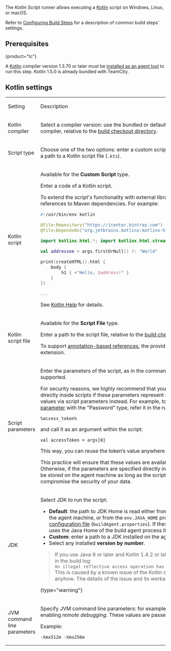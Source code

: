 [//]: # (title: Kotlin Script)
[//]: # (auxiliary-id: Kotlin Script)

The _Kotlin Script_ runner allows executing a [Kotlin](https://kotlinlang.org/) script on Windows, Linux, or macOS.

Refer to [Configuring Build Steps](configuring-build-steps.md) for a description of common build steps' settings.

## Prerequisites
{product="tc"}

A [Kotlin](https://kotlinlang.org/) compiler version 1.3.70 or later must be [installed as an agent tool](installing-agent-tools.md) to run this step. Kotlin 1.5.0 is already bundled with TeamCity.

## Kotlin settings

<table>

<tr>

<td>

Setting

</td>

<td>

Description

</td>

</tr>

<tr>

<td>

Kotlin compiler

</td>

<td>

Select a compiler version: use the bundled or default version, or enter a custom path to the compiler, relative to the [build checkout directory](build-checkout-directory.md).

</td>

</tr>

<tr>

<td>

Script type

</td>

<td>

Choose one of the two options: enter a custom script body right inside the runner or specify a path to a Kotlin script file (`.kts`).

</td>

</tr>

<tr>

<td>

Kotlin script

</td>

<td id="custom-script" auxiliary-id="kotlin-custom-script">

Available for the __Custom Script__ type.

Enter a code of a Kotlin script.

To extend the script's functionality with external libraries, you can use annotation-based references to Maven dependencies. For example:

```Kotlin
#!/usr/bin/env kotlin

@file:Repository("https://jcenter.bintray.com")
@file:DependsOn("org.jetbrains.kotlinx:kotlinx-html-jvm:0.6.11")

import kotlinx.html.*; import kotlinx.html.stream.*; import kotlinx.html.attributes.*

val addressee = args.firstOrNull() ?: "World"

print(createHTML().html {
    body {
        h1 { +"Hello, $address!" }
    }
})

...

```

See [Kotlin Help](https://github.com/Kotlin/KEEP/blob/master/proposals/scripting-support.md#kotlin-main-kts) for details.

</td>

</tr>

<tr>

<td id="script-file" auxiliary-id="kotlin-script-file">

Kotlin script file

</td>

<td>

Available for the __Script File__ type.

Enter a path to the script file, relative to the [build checkout directory](build-checkout-directory.md).

To support [annotation-based references](#custom-script), the provided file must have the `.main.kts` extension.

</td>

</tr>

<tr>

<td>

Script parameters

</td>

<td>

Enter the parameters of the script, as in the command line. [Parameter references](configuring-build-parameters.md#parameter-reference) are supported.

For security reasons, we highly recommend that you avoid using parameter references directly inside scripts if these parameters represent secure values. You can pass such values via script parameters instead. For example, to pass a token value, [add a new build parameter](configuring-build-parameters.md) with the "Password" type, refer it in the runner’s _Script parameters_ field:

`%access_token%`

and call it as an argument within the script:

`val accessToken = args[0]`

This way, you can reuse the token’s value anywhere in the script.

This practice will ensure that these values are available on the agent only during the build. Otherwise, if the parameters are specified directly inside the script, their resolved values will be stored on the agent machine as long as the script itself is stored, which might compromise the security of your data.

</td>

</tr>

<tr>

<td>

JDK

</td>

<td id="kotlin-java9-note" auxiliary-id="kotlin-java9-note">

Select JDK to run the script:
* __Default__: the path to JDK Home is read either from the `JAVA_HOME` environment variable on the agent machine, or from the `env.JAVA_HOME` property specified in the [build agent configuration file](build-agent-configuration.md) (`buildAgent.properties`). If these values are not specified, TeamCity uses the Java Home of the build agent process itself.
* __Custom__: enter a path to a JDK installed on the agent.
* Select any installed __version by number__.

>If you use Java 9 or later and Kotlin 1.4.2 or later, you might get the following warning in the build log:  
> `An illegal reflective access operation has occurred`  
> This is caused by a known issue of the Kotlin compiler and will not affect your build anyhow. The details of the issue and its workaround are described [here](https://youtrack.jetbrains.com/issue/TW-70604#focus=Comments-27-4763145.0-0).
>
{type="warning"}

</td>

</tr>

<tr>

<td>

JVM command line parameters

</td>

<td>

Specify JVM command line parameters: for example, _maximum heap size_ or parameters enabling _remote debugging_. These values are passed by the JVM used to run your build.

Example:

```Shell
-Xmx512m -Xms256m

```

</td>

</tr>

</table>